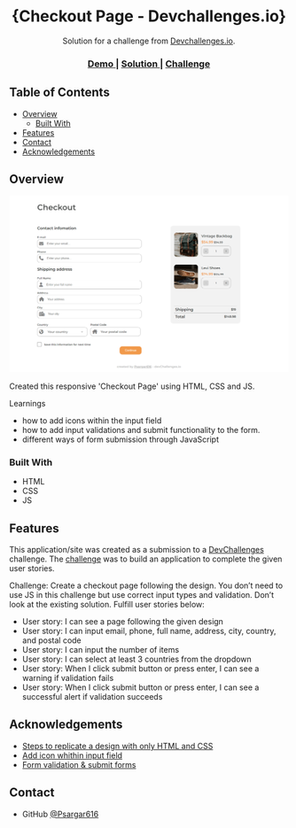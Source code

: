 <!-- Please update value in the {}  -->

<h1 align="center">{Checkout Page - Devchallenges.io}</h1>

<div align="center">
   Solution for a challenge from  <a href="http://devchallenges.io" target="_blank">Devchallenges.io</a>.
</div>

<div align="center">
  <h3>
    <a href="https://psargar616.github.io/checkout-page-master/">
      Demo
    </a>
    <span> | </span>
    <a href="https://github.com/Psargar616/checkout-page-master">
      Solution
    </a>
    <span> | </span>
    <a href="https://devchallenges.io/challenges/0J1NxxGhOUYVqihwegfO">
      Challenge
    </a>
  </h3>
</div>

<!-- TABLE OF CONTENTS -->

## Table of Contents

- [Overview](#overview)
  - [Built With](#built-with)
- [Features](#features)
- [Contact](#contact)
- [Acknowledgements](#acknowledgements)

<!-- OVERVIEW -->

## Overview

![screenshot](screenshots/screencapture-checkout-page.png)

Created this responsive 'Checkout Page' using HTML, CSS and JS. 

Learnings
- how to add icons within the input field
- how to add input validations and submit functionality to the form.
- different ways of form submission through JavaScript

### Built With

<!-- This section should list any major frameworks that you built your project using. Here are a few examples.-->

- HTML
- CSS
- JS

## Features

<!-- List the features of your application or follow the template. Don't share the figma file here :) -->

This application/site was created as a submission to a [DevChallenges](https://devchallenges.io/challenges) challenge. The [challenge](https://devchallenges.io/challenges/0J1NxxGhOUYVqihwegfO) was to build an application to complete the given user stories.

Challenge: Create a checkout page following the design. You don’t need to use JS in this challenge but use correct input types and validation. Don’t look at the existing solution. Fulfill user stories below:

- User story: I can see a page following the given design
- User story: I can input email, phone, full name, address, city, country, and postal code
- User story: I can input the number of items
- User story: I can select at least 3 countries from the dropdown
- User story: When I click submit button or press enter, I can see a warning if validation fails
- User story: When I click submit button or press enter, I can see a successful alert if validation succeeds


## Acknowledgements

<!-- This section should list any articles or add-ons/plugins that helps you to complete the project. This is optional but it will help you in the future. For exmpale -->

- [Steps to replicate a design with only HTML and CSS](https://devchallenges-blogs.web.app/how-to-replicate-design/)
- [Add icon whithin input field](https://www.geeksforgeeks.org/css-to-put-icon-inside-an-input-element-in-a-form/)
- [Form validation & submit forms](https://www.formget.com/javascript-submit-form/)

## Contact

- GitHub [@Psargar616](https://github.com/Psargar616)

